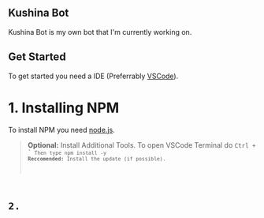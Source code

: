 ## Kushina Bot
Kushina Bot is my own bot that I'm currently working on.

## Get Started
To get started you need a IDE (Preferrably [VSCode](https://code.visualstudio.com)).

# 1. Installing NPM
To install NPM you need [node.js](https://nodejs.org).
> **Optional:** Install Additional Tools.
To open VSCode Terminal do <code>Ctrl + `<code/>
Then type npm install -y
> **Reccomended:** Install the update (if possible).

# 2. 
